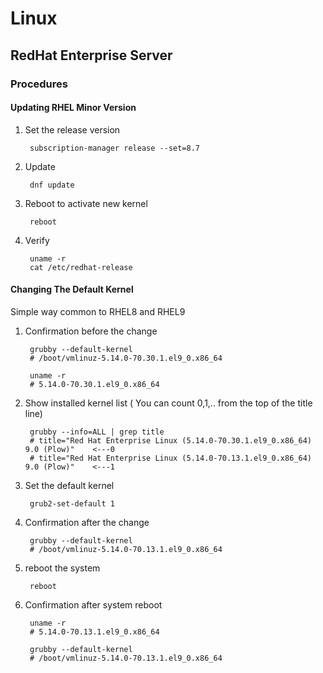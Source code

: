# Linux
## RedHat Enterprise Server
### Procedures

#### Updating RHEL Minor Version

1. Set the release version

        subscription-manager release --set=8.7

1. Update

        dnf update

1. Reboot to activate new kernel

        reboot

1. Verify

        uname -r
        cat /etc/redhat-release

#### Changing The Default Kernel

Simple way common to RHEL8 and RHEL9

1. Confirmation before the change

        grubby --default-kernel
        # /boot/vmlinuz-5.14.0-70.30.1.el9_0.x86_64

        uname -r
        # 5.14.0-70.30.1.el9_0.x86_64

1. Show installed kernel list ( You can count 0,1,.. from the top of the title line)

        grubby --info=ALL | grep title
        # title="Red Hat Enterprise Linux (5.14.0-70.30.1.el9_0.x86_64) 9.0 (Plow)"    <---0
        # title="Red Hat Enterprise Linux (5.14.0-70.13.1.el9_0.x86_64) 9.0 (Plow)"    <---1

1. Set the default kernel

        grub2-set-default 1  

1. Confirmation after the change

        grubby --default-kernel
        # /boot/vmlinuz-5.14.0-70.13.1.el9_0.x86_64

1. reboot the system

        reboot

1. Confirmation after system reboot

        uname -r 
        # 5.14.0-70.13.1.el9_0.x86_64

        grubby --default-kernel
        # /boot/vmlinuz-5.14.0-70.13.1.el9_0.x86_64